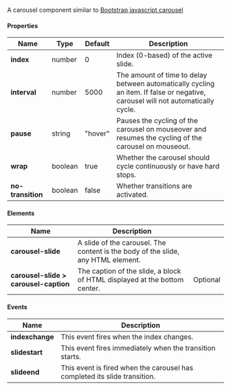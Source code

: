 A carousel component similar to [Bootstrap javascript carousel](http://getbootstrap.com/javascript/#carousel)

#### Properties ####

| Name | Type | Default | Description |
| ---- | ---- | ------- | ----------- |
| **index** | number | 0 | Index (0-based) of the active slide. |
| **interval** | number | 5000 | The amount of time to delay between automatically cycling an item. If false or negative, carousel will not automatically cycle. |
| **pause** | string | "hover" | Pauses the cycling of the carousel on mouseover and resumes the cycling of the carousel on mouseout. |
| **wrap** | boolean | true | Whether the carousel should cycle continuously or have hard stops. |
| **no-transition** | boolean | false | Whether transitions are activated. |

#### Elements ####
| Name | Description |  |
| ---- | ----------- | - |
| **carousel-slide** | A slide of the carousel. The content is the body of the slide, any HTML element.| |
| **carousel-slide > carousel-caption** | The caption of the slide, a block of HTML displayed at the bottom center. | Optional |

#### Events ####

| Name | Description |
| ---- | ----------- |
| **indexchange** | This event fires when the index changes. |
| **slidestart** | This event fires immediately when the transition starts. |
| **slideend** | This event is fired when the carousel has completed its slide transition. |
